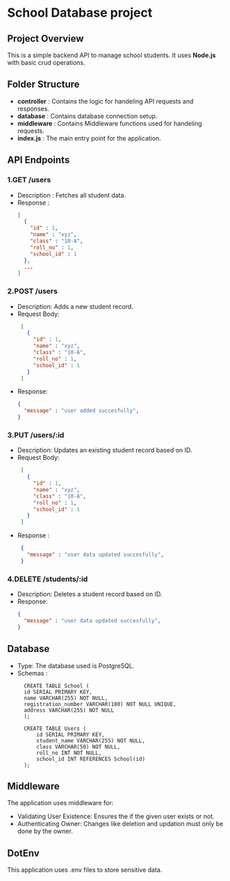 # School Database project

## Project Overview
This is a simple backend API to manage school students. It uses **Node.js** with basic crud operations.

## Folder Structure
- **controller** : Contains the logic for handeling API requests and responses.
- **database** : Contains database connection setup.
- **middleware** : Contains Middleware functions used for handeling requests.
- **index.js** : The main entry point for the application.

## API Endpoints

### 1.**GET /users**
  - Description : Fetches all student data.
  - Response :
    ```json
    [
      {
        "id" : 1,
        "name" : "xyz",
        "class" : "10-A",
        "roll_no" : 1,
        "school_id" : 1
      },
      ...
    ]
    ```
### 2.**POST /users**
   - Description: Adds a new student record.
   - Request Body:
     ```json
      [
        {
          "id" : 1,
          "name" : "xyz",
          "class" : "10-A",
          "roll_no" : 1,
          "school_id" : 1
        }
      ]
      ```
   - Response:
     ```json
     {
       "message" : "user added succesfully",
     }
     ```
### 3.**PUT /users/:id**
   - Description: Updates an existing student record based on ID.
   - Request Body: 
     ```json
      [
        {
          "id" : 1,
          "name" : "xyz",
          "class" : "10-A",
          "roll_no" : 1,
          "school_id" : 1
        }
      ]
      ```
  - Response :
    ```json
     {
       "message" : "user data updated succesfully",
     }
     ```      
### 4.**DELETE /students/:id**
   - Description: Deletes a student record based on ID.
   - Response:
     ```json
     {
       "message" : "user data updated succesfully",
     }
     ```       

## Database

- Type: The database used is PostgreSQL.
- Schemas :
  ```pg
    CREATE TABLE School (
    id SERIAL PRIMARY KEY,
    name VARCHAR(255) NOT NULL,
    registration_number VARCHAR(100) NOT NULL UNIQUE,
    address VARCHAR(255) NOT NULL
    );
    
    CREATE TABLE Users (
        id SERIAL PRIMARY KEY,
        student_name VARCHAR(255) NOT NULL,
        class VARCHAR(50) NOT NULL,
        roll_no INT NOT NULL,
        school_id INT REFERENCES School(id)
    );
  ```

## Middleware
The application uses middleware for:
- Validating User Existence: Ensures the if the given user exists or not.
- Authenticating Owner: Changes like deletion and updation must only be done by the owner.

## DotEnv
This application uses .env files to store sensitive data.
